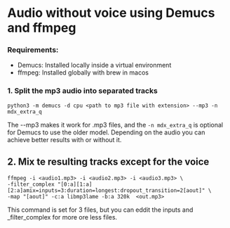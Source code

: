 # Audio without voice using Demucs and ffmpeg

### Requirements:
- Demucs: Installed locally inside a virtual environment
- ffmpeg: Installed globally with brew in macos

### 1. Split the mp3 audio into separated tracks

```
python3 -m demucs -d cpu <path to mp3 file with extension> --mp3 -n mdx_extra_q
```
The --mp3 makes it work for .mp3 files, and the `-n mdx_extra_q` is optional for Demucs to use the older model. Depending on the audio you can achieve better results with or without it.


## 2. Mix te resulting tracks except for the voice
```
ffmpeg -i <audio1.mp3> -i <audio2.mp3> -i <audio3.mp3> \
-filter_complex "[0:a][1:a][2:a]amix=inputs=3:duration=longest:dropout_transition=2[aout]" \
-map "[aout]" -c:a libmp3lame -b:a 320k  <out.mp3>
```
This command is set for 3 files, but you can eddit the inputs and _filter_complex for more ore less files.

